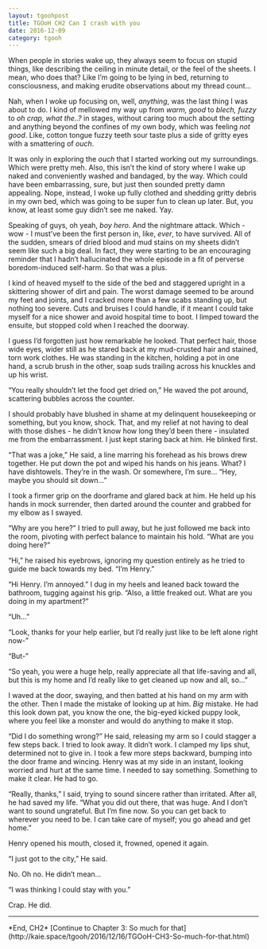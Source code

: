 ```yaml
---
layout: tgoohpost
title: TGOoH CH2 Can I crash with you
date: 2016-12-09
category: tgooh
---
```


When people in stories wake up, they always seem to focus on stupid things, like describing the ceiling in minute detail, or the feel of the sheets. I mean, who does that? Like I’m going to be lying in bed, returning to consciousness, and making erudite observations about my thread count…

Nah, when I woke up focusing on, well, *anything*, was the last thing I was about to do. I kind of mellowed my way up from *warm, good* to *blech, fuzzy* to *oh crap, what the..?* in stages, without caring too much about the setting and anything beyond the confines of my own body, which was feeling *not good*. Like, cotton tongue fuzzy teeth sour taste plus a side of gritty eyes with a smattering of *ouch*.

It was only in exploring the *ouch* that I started working out my surroundings. Which were pretty meh. Also, this isn’t the kind of story where I wake up naked and conveniently washed and bandaged, by the way. Which could have been embarrassing, sure, but just then sounded pretty damn appealing. Nope, instead, I woke up fully clothed and shedding gritty debris in my own bed, which was going to be super fun to clean up later. But, you know, at least some guy didn’t see me naked. Yay.

Speaking of guys, oh yeah, *boy hero*. And the nightmare attack. Which - wow - I must’ve been the first person in, like, *ever*, to have survived. All of the sudden, smears of dried blood and mud stains on my sheets didn’t seem like such a big deal. In fact, they were starting to be an encouraging reminder that I hadn’t hallucinated the whole episode in a fit of perverse boredom-induced self-harm. So that was a plus.

I kind of heaved myself to the side of the bed and staggered upright in a skittering shower of dirt and pain. The worst damage seemed to be around my feet and joints, and I cracked more than a few scabs standing up, but nothing too severe. Cuts and bruises I could handle, if it meant I could take myself for a nice shower and avoid hospital time to boot. I limped toward the ensuite, but stopped cold when I reached the doorway.

I guess I’d forgotten just how remarkable he looked. That perfect hair, those wide eyes, wider still as he stared back at my mud-crusted hair and stained, torn work clothes. He was standing in the kitchen, holding a pot in one hand, a scrub brush in the other, soap suds trailing across his knuckles and up his wrist.

“You really shouldn’t let the food get dried on,” He waved the pot around, scattering bubbles across the counter.

I should probably have blushed in shame at my delinquent housekeeping or something, but you know, shock. That, and my relief at not having to deal with those dishes - he didn’t know how long they’d been there - insulated me from the embarrassment. I just kept staring back at him. He blinked first.

“That was a joke,” He said, a line marring his forehead as his brows drew together. He put down the pot and wiped his hands on his jeans. What? I have dishtowels. They’re in the wash. Or somewhere, I’m sure… “Hey, maybe you should sit down…”

I took a firmer grip on the doorframe and glared back at him. He held up his hands in mock surrender, then darted around the counter and grabbed for my elbow as I swayed.

“Why are you here?” I tried to pull away, but he just followed me back into the room, pivoting with perfect balance to maintain his hold. “What are you doing here?”

“Hi,” he raised his eyebrows, ignoring my question entirely as he tried to guide me back towards my bed. “I’m Henry.”

“Hi Henry. I’m annoyed.” I dug in my heels and leaned back toward the bathroom, tugging against his grip. “Also, a little freaked out. What are you doing in my apartment?”

“Uh…”

“Look, thanks for your help earlier, but I’d really just like to be left alone right now-”

“But-"

“So yeah, you were a huge help, really appreciate all that life-saving and all, but this is my home and I’d really like to get cleaned up now and all, so…”

I waved at the door, swaying, and then batted at his hand on my arm with the other. Then I made the mistake of looking up at him. *Big* mistake. He had this look down pat, you know the one, the big-eyed kicked puppy look, where you feel like a monster and would do anything to make it stop.

“Did I do something wrong?” He said, releasing my arm so I could stagger a few steps back. I tried to look away. It didn’t work. I clamped my lips shut, determined not to give in. I took a few more steps backward, bumping into the door frame and wincing. Henry was at my side in an instant, looking worried and hurt at the same time. I needed to say something. Something to make it clear. He had to go.

“Really, thanks,” I said, trying to sound sincere rather than irritated. After all, he had saved my life. “What you did out there, that was huge. And I don’t want to sound ungrateful. But I’m fine now. So you can get back to wherever you need to be. I can take care of myself; you go ahead and get home.”

Henry opened his mouth, closed it, frowned, opened it again.

“I just got to the city,” He said.

No. Oh no. He didn’t mean…

“I was thinking I could stay with you.”

Crap.  He did.

<hr>
*End, CH2*
[Continue to Chapter 3: So much for that](http://kaie.space/tgooh/2016/12/16/TGOoH-CH3-So-much-for-that.html)
